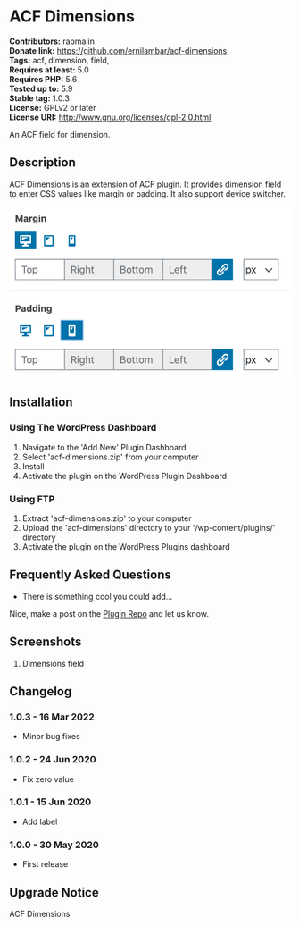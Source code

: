 # ACF Dimensions 

**Contributors:** rabmalin  
**Donate link:** https://github.com/ernilambar/acf-dimensions  
**Tags:** acf, dimension, field,  
**Requires at least:** 5.0  
**Requires PHP:** 5.6  
**Tested up to:** 5.9  
**Stable tag:** 1.0.3  
**License:** GPLv2 or later  
**License URI:** http://www.gnu.org/licenses/gpl-2.0.html  

An ACF field for dimension.

## Description 

ACF Dimensions is an extension of ACF plugin. It provides dimension field to enter CSS values like margin or padding. It also support device switcher.

![Dimensions Field Example](https://github.com/ernilambar/acf-dimensions/blob/master/plugin-assets/screenshot-1.png)

## Installation 

### Using The WordPress Dashboard 

1. Navigate to the 'Add New' Plugin Dashboard
2. Select 'acf-dimensions.zip' from your computer
3. Install
4. Activate the plugin on the WordPress Plugin Dashboard

### Using FTP

1. Extract 'acf-dimensions.zip' to your computer
2. Upload the 'acf-dimensions' directory to your '/wp-content/plugins/' directory
3. Activate the plugin on the WordPress Plugins dashboard

## Frequently Asked Questions 

* There is something cool you could add...

Nice, make a post on the [Plugin Repo](https://github.com/ernilambar/acf-dimensions/issues) and let us know.

## Screenshots 

1. Dimensions field

## Changelog 

### 1.0.3 - 16 Mar 2022 

* Minor bug fixes

### 1.0.2 - 24 Jun 2020 

* Fix zero value

### 1.0.1 - 15 Jun 2020 

* Add label

### 1.0.0 - 30 May 2020 

* First release

## Upgrade Notice

ACF Dimensions
